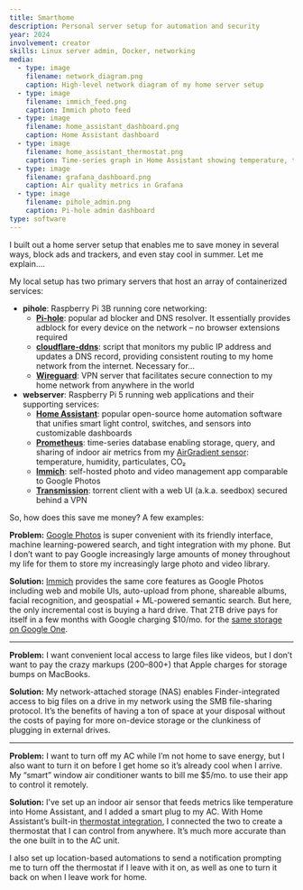 ```yaml
---
title: Smarthome
description: Personal server setup for automation and security
year: 2024
involvement: creator
skills: Linux server admin, Docker, networking
media:
  - type: image
    filename: network_diagram.png
    caption: High-level network diagram of my home server setup
  - type: image
    filename: immich_feed.png
    caption: Immich photo feed
  - type: image
    filename: home_assistant_dashboard.png
    caption: Home Assistant dashboard
  - type: image
    filename: home_assistant_thermostat.png
    caption: Time-series graph in Home Assistant showing temperature, thermostat set point, and AC operation (on/off)
  - type: image
    filename: grafana_dashboard.png
    caption: Air quality metrics in Grafana
  - type: image
    filename: pihole_admin.png
    caption: Pi-hole admin dashboard
type: software
---
```


I built out a home server setup that enables me to save money in several ways, block ads and trackers, and even stay cool in summer. Let me explain….

My local setup has two primary servers that host an array of containerized services:

- **pihole**: Raspberry Pi 3B running core networking:
	- **[Pi-hole](https://pi-hole.net/)**: popular ad blocker and DNS resolver. It essentially provides adblock for every device on the network – no browser extensions required
	- **[cloudflare-ddns](https://github.com/timothymiller/cloudflare-ddns)**: script that monitors my public IP address and updates a DNS record, providing consistent routing to my home network from the internet. Necessary for…
	- **[Wireguard](https://www.pivpn.io/)**: VPN server that facilitates secure connection to my home network from anywhere in the world
- **webserver**: Raspberry Pi 5 running web applications and their supporting services:
	- **[Home Assistant](https://www.home-assistant.io/)**: popular open-source home automation software that unifies smart light control, switches, and sensors into customizable dashboards
	- **[Prometheus](https://prometheus.io/)**: time-series database enabling storage, query, and sharing of indoor air metrics from my [AirGradient sensor](https://www.airgradient.com/documentation/diy/): temperature, humidity, particulates, CO₂
	- **[Immich](https://immich.app/)**: self-hosted photo and video management app comparable to Google Photos
	- **[Transmission](https://transmissionbt.com/)**: torrent client with a web UI (a.k.a. seedbox) secured behind a VPN

So, how does this save me money? A few examples:

**Problem:** [Google Photos](https://photos.google.com/) is super convenient with its friendly interface, machine learning-powered search, and tight integration with my phone. But I don’t want to pay Google increasingly large amounts of money throughout my life for them to store my increasingly large photo and video library.

**Solution:** [Immich](https://immich.app/) provides the same core features as Google Photos including web and mobile UIs, auto-upload from phone, shareable albums, facial recognition, and geospatial + ML-powered semantic search. But here, the only incremental cost is buying a hard drive. That 2TB drive pays for itself in a few months with Google charging $10/mo. for the [same storage on Google One](https://one.google.com/about/plans).

---

**Problem:** I want convenient local access to large files like videos, but I don’t want to pay the crazy markups ($200–$800+) that Apple charges for storage bumps on MacBooks.

**Solution:** My network-attached storage (NAS) enables Finder-integrated access to big files on a drive in my network using the SMB file-sharing protocol. It’s the benefits of having a ton of space at your disposal without the costs of paying for more on-device storage or the clunkiness of plugging in external drives.

---

**Problem:** I want to turn off my AC while I’m not home to save energy, but I also want to turn it on before I get home so it’s already cool when I arrive. My “smart” window air conditioner wants to bill me $5/mo. to use their app to control it remotely.

**Solution:** I’ve set up an indoor air sensor that feeds metrics like temperature into Home Assistant, and I added a smart plug to my AC. With Home Assistant’s built-in [thermostat integration](https://www.home-assistant.io/integrations/generic_thermostat/), I connected the two to create a thermostat that I can control from anywhere. It’s much more accurate than the one built in to the AC unit.

I also set up location-based automations to send a notification prompting me to turn off the thermostat if I leave with it on, as well as one to turn it back on when I leave work for home.